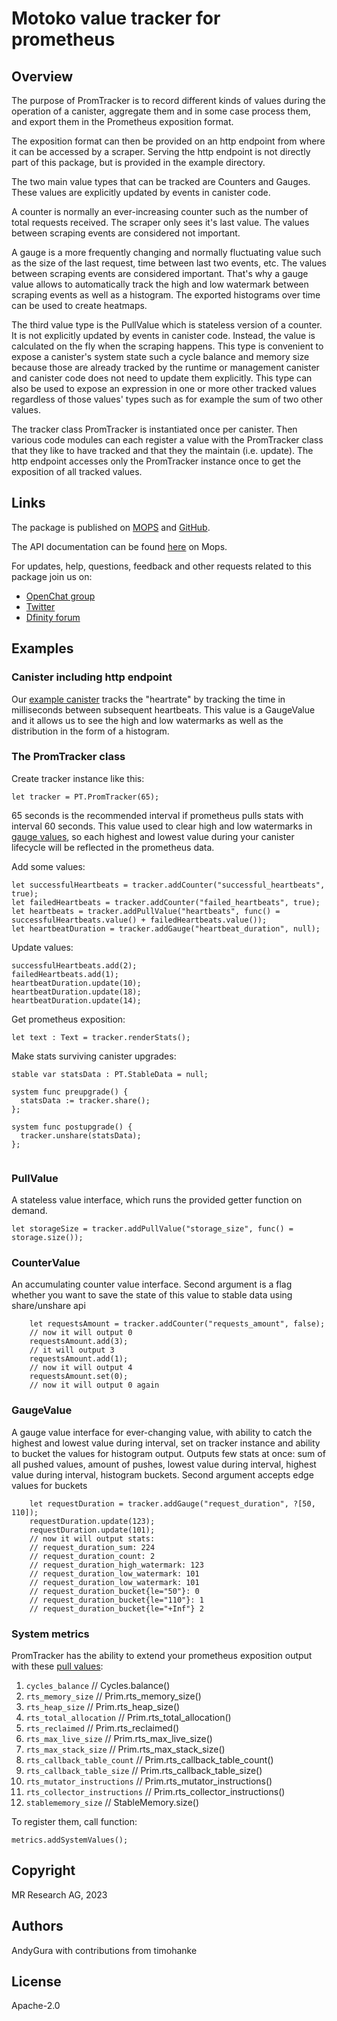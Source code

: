 # Motoko value tracker for prometheus

## Overview

The purpose of PromTracker is to record different kinds of values during the operation of a canister,
aggregate them and in some case process them, 
and export them in the Prometheus exposition format.

The exposition format can then be provided on an http endpoint from where it can be accessed by a scraper.
Serving the http endpoint is not directly part of this package, but is provided in the example directory.

The two main value types that can be tracked are Counters and Gauges. 
These values are explicitly updated by events in canister code.

A counter is normally an ever-increasing counter such as the number of total requests received. The scraper only sees it's last value. The values between scraping events are considered not important. 

A gauge is a more frequently changing and normally fluctuating value such as the size of the last request, time between last two events, etc. The values between scraping events are considered important. That's why a gauge value allows to automatically track the high and low watermark between scraping events as well as a histogram. The exported histograms over time can be used to create heatmaps.

The third value type is the PullValue which is stateless version of a counter. 
It is not explicitly updated by events in canister code.
Instead, the value is calculated on the fly when the scraping happens. 
This type is convenient to expose a canister's system state such a cycle balance and memory size because those are already tracked by the runtime or management canister and canister code does not need to update them explicitly.
This type can also be used to expose an expression in one or more other tracked values regardless of those values' types such as for example the sum of two other values.

The tracker class PromTracker is instantiated once per canister.
Then various code modules can each register a value with the PromTracker class that they like to have tracked
and that they the maintain (i.e. update).
The http endpoint accesses only the PromTracker instance once to get the exposition of all tracked values.

## Links

The package is published on [MOPS](https://mops.one/promtracker) and [GitHub](https://github.com/research-ag/promtracker).

The API documentation can be found [here](https://mops.one/promtracker/docs/lib) on Mops.

For updates, help, questions, feedback and other requests related to this package join us on:

* [OpenChat group](https://oc.app/2zyqk-iqaaa-aaaar-anmra-cai)
* [Twitter](https://twitter.com/mr_research_ag)
* [Dfinity forum](https://forum.dfinity.org/)

## Examples

### Canister including http endpoint

Our [example canister](examples/heartrate.mo)
tracks the "heartrate" by tracking the time in milliseconds between subsequent heartbeats.
This value is a GaugeValue and it allows us to see the high and low watermarks as well as the distribution in the form of a histogram.

### The PromTracker class
Create tracker instance like this:
```motoko
let tracker = PT.PromTracker(65);
```
65 seconds is the recommended interval if prometheus pulls stats with interval 60 seconds. This value used to clear high 
and low watermarks in [gauge values](#gauge-value), so each highest and lowest value during your canister lifecycle will
be reflected in the prometheus data.

Add some values:
```motoko
let successfulHeartbeats = tracker.addCounter("successful_heartbeats", true);
let failedHeartbeats = tracker.addCounter("failed_heartbeats", true);
let heartbeats = tracker.addPullValue("heartbeats", func() = successfulHeartbeats.value() + failedHeartbeats.value());
let heartbeatDuration = tracker.addGauge("heartbeat_duration", null);
```

Update values:
```motoko
successfulHeartbeats.add(2);
failedHeartbeats.add(1);
heartbeatDuration.update(10);
heartbeatDuration.update(18);
heartbeatDuration.update(14);
```

Get prometheus exposition:
```motoko
let text : Text = tracker.renderStats();
```

Make stats surviving canister upgrades:
```motoko
stable var statsData : PT.StableData = null;

system func preupgrade() {
  statsData := tracker.share();
};

system func postupgrade() {
  tracker.unshare(statsData);
};
  
```

### PullValue
A stateless value interface, which runs the provided getter function on demand.
```motoko
let storageSize = tracker.addPullValue("storage_size", func() = storage.size());
```

### CounterValue
An accumulating counter value interface. Second argument is a flag whether you want to save the state of this value
to stable data using share/unshare api
```motoko
    let requestsAmount = tracker.addCounter("requests_amount", false);
    // now it will output 0
    requestsAmount.add(3);
    // it will output 3
    requestsAmount.add(1);
    // now it will output 4
    requestsAmount.set(0);
    // now it will output 0 again
```

### GaugeValue
A gauge value interface for ever-changing value, with ability to catch the highest and lowest value during interval, 
set on tracker instance and ability to bucket the values for histogram output. Outputs few stats at once: sum of all 
pushed values, amount of pushes, lowest value during interval, highest value during interval, histogram buckets. 
Second argument accepts edge values for buckets
```motoko
    let requestDuration = tracker.addGauge("request_duration", ?[50, 110]);
    requestDuration.update(123);
    requestDuration.update(101);
    // now it will output stats: 
    // request_duration_sum: 224
    // request_duration_count: 2
    // request_duration_high_watermark: 123
    // request_duration_low_watermark: 101
    // request_duration_low_watermark: 101
    // request_duration_bucket{le="50"}: 0
    // request_duration_bucket{le="110"}: 1
    // request_duration_bucket{le="+Inf"} 2
```

### System metrics
PromTracker has the ability to extend your prometheus exposition output with these [pull values](#pull-value):
1) `cycles_balance` // Cycles.balance()
1) `rts_memory_size` // Prim.rts_memory_size()
1) `rts_heap_size` // Prim.rts_heap_size()
1) `rts_total_allocation` // Prim.rts_total_allocation()
1) `rts_reclaimed` // Prim.rts_reclaimed()
1) `rts_max_live_size` // Prim.rts_max_live_size()
1) `rts_max_stack_size` // Prim.rts_max_stack_size()
1) `rts_callback_table_count` // Prim.rts_callback_table_count()
1) `rts_callback_table_size` // Prim.rts_callback_table_size()
1) `rts_mutator_instructions` // Prim.rts_mutator_instructions()
1) `rts_collector_instructions` // Prim.rts_collector_instructions()
1) `stablememory_size` // StableMemory.size()

To register them, call function:
```motoko
metrics.addSystemValues();
```

## Copyright

MR Research AG, 2023

## Authors

AndyGura with contributions from timohanke

## License

Apache-2.0
